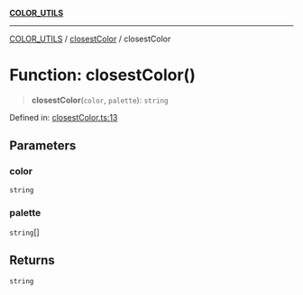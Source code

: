 [**COLOR_UTILS**](../../README.md)

***

[COLOR_UTILS](../../README.md) / [closestColor](../README.md) / closestColor

# Function: closestColor()

> **closestColor**(`color`, `palette`): `string`

Defined in: [closestColor.ts:13](https://github.com/dailker/everyutil/blob/d12555c550c1d59295f536d15822ff0e97aceecb/src/color/closestColor.ts#L13)

## Parameters

### color

`string`

### palette

`string`[]

## Returns

`string`
